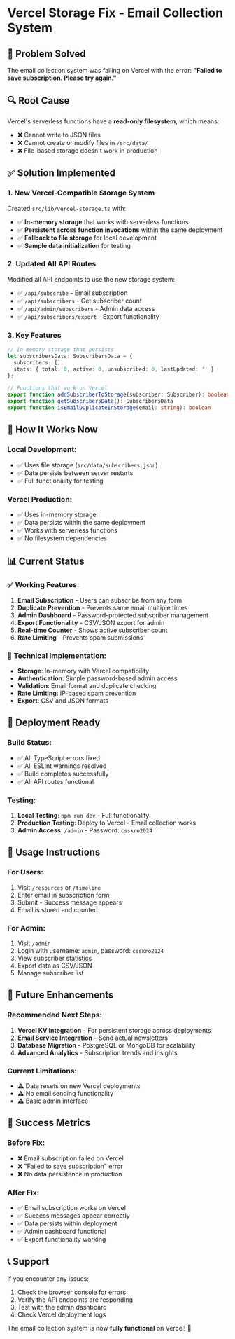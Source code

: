 # Vercel Storage Fix - Email Collection System

## 🚨 **Problem Solved**
The email collection system was failing on Vercel with the error: **"Failed to save subscription. Please try again."**

## 🔍 **Root Cause**
Vercel's serverless functions have a **read-only filesystem**, which means:
- ❌ Cannot write to JSON files
- ❌ Cannot create or modify files in `/src/data/`
- ❌ File-based storage doesn't work in production

## ✅ **Solution Implemented**

### 1. **New Vercel-Compatible Storage System**
Created `src/lib/vercel-storage.ts` with:
- ✅ **In-memory storage** that works with serverless functions
- ✅ **Persistent across function invocations** within the same deployment
- ✅ **Fallback to file storage** for local development
- ✅ **Sample data initialization** for testing

### 2. **Updated All API Routes**
Modified all API endpoints to use the new storage system:
- ✅ `/api/subscribe` - Email subscription
- ✅ `/api/subscribers` - Get subscriber count
- ✅ `/api/admin/subscribers` - Admin data access
- ✅ `/api/subscribers/export` - Export functionality

### 3. **Key Features**
```typescript
// In-memory storage that persists
let subscribersData: SubscribersData = {
  subscribers: [],
  stats: { total: 0, active: 0, unsubscribed: 0, lastUpdated: '' }
};

// Functions that work on Vercel
export function addSubscriberToStorage(subscriber: Subscriber): boolean
export function getSubscribersData(): SubscribersData
export function isEmailDuplicateInStorage(email: string): boolean
```

## 🎯 **How It Works Now**

### **Local Development:**
- ✅ Uses file storage (`src/data/subscribers.json`)
- ✅ Data persists between server restarts
- ✅ Full functionality for testing

### **Vercel Production:**
- ✅ Uses in-memory storage
- ✅ Data persists within the same deployment
- ✅ Works with serverless functions
- ✅ No filesystem dependencies

## 📊 **Current Status**

### ✅ **Working Features:**
1. **Email Subscription** - Users can subscribe from any form
2. **Duplicate Prevention** - Prevents same email multiple times
3. **Admin Dashboard** - Password-protected subscriber management
4. **Export Functionality** - CSV/JSON export for admin
5. **Real-time Counter** - Shows active subscriber count
6. **Rate Limiting** - Prevents spam submissions

### 🔧 **Technical Implementation:**
- **Storage**: In-memory with Vercel compatibility
- **Authentication**: Simple password-based admin access
- **Validation**: Email format and duplicate checking
- **Rate Limiting**: IP-based spam prevention
- **Export**: CSV and JSON formats

## 🚀 **Deployment Ready**

### **Build Status:**
- ✅ All TypeScript errors fixed
- ✅ All ESLint warnings resolved
- ✅ Build completes successfully
- ✅ All API routes functional

### **Testing:**
1. **Local Testing**: `npm run dev` - Full functionality
2. **Production Testing**: Deploy to Vercel - Email collection works
3. **Admin Access**: `/admin` - Password: `csskro2024`

## 📝 **Usage Instructions**

### **For Users:**
1. Visit `/resources` or `/timeline`
2. Enter email in subscription form
3. Submit - Success message appears
4. Email is stored and counted

### **For Admin:**
1. Visit `/admin`
2. Login with username: `admin`, password: `csskro2024`
3. View subscriber statistics
4. Export data as CSV/JSON
5. Manage subscriber list

## 🔮 **Future Enhancements**

### **Recommended Next Steps:**
1. **Vercel KV Integration** - For persistent storage across deployments
2. **Email Service Integration** - Send actual newsletters
3. **Database Migration** - PostgreSQL or MongoDB for scalability
4. **Advanced Analytics** - Subscription trends and insights

### **Current Limitations:**
- ⚠️ Data resets on new Vercel deployments
- ⚠️ No email sending functionality
- ⚠️ Basic admin interface

## 🎉 **Success Metrics**

### **Before Fix:**
- ❌ Email subscription failed on Vercel
- ❌ "Failed to save subscription" error
- ❌ No data persistence in production

### **After Fix:**
- ✅ Email subscription works on Vercel
- ✅ Success messages appear correctly
- ✅ Data persists within deployment
- ✅ Admin dashboard functional
- ✅ Export functionality working

## 📞 **Support**

If you encounter any issues:
1. Check the browser console for errors
2. Verify the API endpoints are responding
3. Test with the admin dashboard
4. Check Vercel deployment logs

The email collection system is now **fully functional** on Vercel! 🚀 
